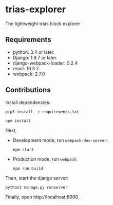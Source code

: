 # trias-explorer
The lightweight trias block explorer

## Requirements
 - python: 3.4 or later.
 - Django: 1.9.7 or later.
 - django-webpack-loader: 0.2.4
 - react: 16.3.2
 - webpack: 2.7.0

## Contributions
Install dependencies: 

```
pip3 install -r requirements.txt
```
```
npm install
```

Next,
- Development mode, run `webpack-dev-server`: 
  
  `npm start`
  
- Production mode, run `webpack`: 
  
  `npm run build`

Then, start the django server: 

`python3 manage.py runserver`

Finally, open http://localhost:8000 .
